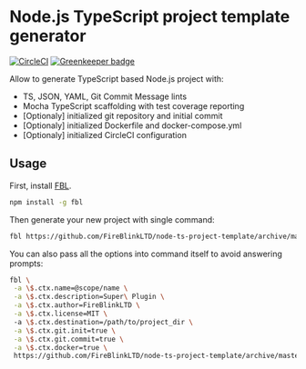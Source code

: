 # Node.js TypeScript project template generator

[![CircleCI](https://circleci.com/gh/FireBlinkLTD/node-ts-project-template.svg?style=svg)](https://circleci.com/gh/FireBlinkLTD/node-ts-project-template) [![Greenkeeper badge](https://badges.greenkeeper.io/FireBlinkLTD/node-ts-project-template.svg)](https://greenkeeper.io/)


Allow to generate TypeScript based Node.js project with:
- TS, JSON, YAML, Git Commit Message lints
- Mocha TypeScript scaffolding with test coverage reporting
- \[Optionaly\] initialized git repository and initial commit
- \[Optionaly\] initialized Dockerfile and docker-compose.yml
- \[Optionaly\] initialized CircleCI configuration

## Usage

First, install [FBL](https://www.npmjs.com/package/fbl).

```bash
npm install -g fbl
```

Then generate your new project with single command:

```bash
fbl https://github.com/FireBlinkLTD/node-ts-project-template/archive/master.tar.gz
```

You can also pass all the options into command itself to avoid answering prompts:

```bash
fbl \
 -a \$.ctx.name=@scope/name \
 -a \$.ctx.description=Super\ Plugin \
 -a \$.ctx.author=FireBlinkLTD \
 -a \$.ctx.license=MIT \ 
 -a \$.ctx.destination=/path/to/project_dir \
 -a \$.ctx.git.init=true \
 -a \$.ctx.git.commit=true \
 -a \$.ctx.docker=true \
 https://github.com/FireBlinkLTD/node-ts-project-template/archive/master.tar.gz
```

